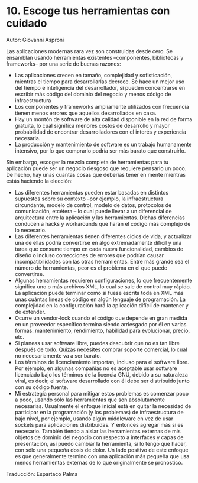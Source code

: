# 10. Escoge tus herramientas con cuidado

Autor: Giovanni Asproni

Las aplicaciones modernas rara vez son construidas desde cero. Se ensamblan usando herramientas existentes –componentes, bibliotecas y frameworks– por una serie de buenas razones:

- Las aplicaciones crecen en tamaño, complejidad y sofisticación, mientras el tiempo para desarrollarlas decrece. Se hace un mejor uso del tiempo e inteligencia del desarrollador, si pueden concentrarse en escribir más código del dominio del negocio y menos código de infraestructura
- Los componentes y frameworks ampliamente utilizados con frecuencia tienen menos errores que aquellos desarrollados en casa.
- Hay un montón de software de alta calidad disponible en la red de forma gratuita, lo cual significa menores costos de desarrollo y mayor probabilidad de encontrar desarrolladores con el interés y experiencia necesaria.
- La producción y mantenimiento de software es un trabajo humanamente intensivo, por lo que comprarlo podría ser más barato que construirlo.

Sin embargo, escoger la mezcla completa de herramientas para tu aplicación puede ser un negocio riesgoso que requiere pensarlo un poco. De hecho, hay unas cuantas cosas que deberías tener en mente mientras estás haciendo la elección:

- Las diferentes herramientas pueden estar basadas en distintos supuestos sobre su contexto –por ejemplo, la infraestructura circundante, modelo de control, modelo de datos, protocolos de comunicación, etcétera – lo cual puede llevar a un diferencial de arquitectura entre la aplicación y las herramientas. Dichas diferencias conducen a hacks y workarounds que harán el código más complejo de lo necesario.
- Las diferentes herramientas tienen diferentes ciclos de vida, y actualizar una de ellas podría convertirse en algo extremadamente difícil y una tarea que consume tiempo en cada nueva funcionalidad, cambios de diseño o incluso correcciones de errores que podrían causar incompatibilidades con las otras herramientas. Entre más grande sea el número de herramientas, peor es el problema en el que puede convertirse.
- Algunas herramientas requieren configuraciones, lo que frecuentemente significa uno o más archivos XML, lo cual se sale de control muy rápido. La aplicación puede terminar como si fuese escrita toda en XML más unas cuántas líneas de código en algún lenguaje de programación. La complejidad en la configuración hará la aplicación difícil de mantener y de extender.
- Ocurre un vendor-lock cuando el código que depende en gran medida en un proveedor específico termina siendo arriesgado por él en varias formas: mantenimiento, rendimiento, habilidad para evolucionar, precio, etc.
- Si planeas usar software libre, puedes descubrir que no es tan libre después de todo. Quizás necesites comprar soporte comercial, lo cual no necesariamente va a ser barato.
- Los términos de licenciamiento importan, incluso para el software libre. Por ejemplo, en algunas compañías no es aceptable usar software licenciado bajo los términos de la licencia GNU, debido a su naturaleza viral, es decir, el software desarrollado con él debe ser distribuido junto con su código fuente.
- Mi estrategia personal para mitigar estos problemas es comenzar poco a poco, usando sólo las herramientas que son absolutamente necesarias. Usualmente el enfoque inicial está en quitar la necesidad de participar en la programación (y los problemas) de infraestructura de bajo nivel, por ejemplo, usando algún middleware en vez de usar sockets para aplicaciones distribuidas. Y entonces agregar más si es necesario. También tiendo a aislar las herramientas externas de mis objetos de dominio del negocio con respecto a interfaces y capas de presentación, así puedo cambiar la herramienta, si lo tengo que hacer, con sólo una pequeña dosis de dolor. Un lado positivo de este enfoque es que generalmente termino con una aplicación más pequeña que usa menos herramientas externas de lo que originalmente se pronosticó.

Traducción: Espartaco Palma